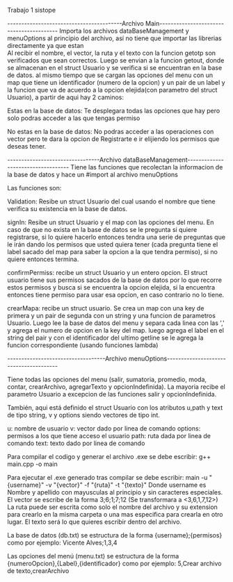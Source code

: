 Trabajo 1 sistope

-----------------------------------------Archivo Main-----------------------------------------
Importa los archivos dataBaseManagement y menuOptions al principio del archivo, así no tiene que importar las librerias directamente ya que estan  
Al recibir el nombre, el vector, la ruta y el texto con la funcion getotp son verificados que sean correctos. Luego se envian a la funcion getout, donde se almacenan en el struct Usuario y se verifica si se encuentran en la base de datos. al mismo tiempo que se cargan las opciones del menu con un map que tiene un identificador (numero de la opcion) y un pair de un label y la funcion que va de acuerdo a la opcion elejida(con parametro del struct Usuario), a partir de aqui hay 2 caminos: 

  Estas en la base de datos: Te desplegara todas las opciones que hay pero solo podras acceder a las que tengas permiso

  No estas en la base de datos: No podras acceder a las operaciones con vector pero te dara la opcion de Registrarte e ir elijiendo los permisos que deseas tener.

---------------------------------Archivo dataBaseManagement-----------------------------------
Tiene las funciones que recolectan la informacion de la base de datos y hace un #import al archivo menuOptions

Las funciones son:

  Validation: Resibe un struct Usuario del cual usando el nombre que tiene verifica su existencia en la base de datos.

  signIn: Resibe un struct Usuario y el map con las opciones del menu. En caso de que no exista en la base de datos se le pregunta si quiere registrarse, si lo quiere hacerlo entonces tendra una serie de preguntas que le irán dando los permisos que usted quiera tener (cada pregunta tiene el label sacado del map para saber la opcion a la que tendra permiso), si no quiere entonces termina.

  confirmPermiss: recibe un struct Usuario y un entero opcion. El struct usuario tiene sus permisos sacados de la base de datos por lo que recorre estos permisos y busca si se encuentra la opcion elejida, si la encuentra entonces tiene permiso para usar esa opcion, en caso contrario no lo tiene.

  crearMapa: recibe un struct usuario. Se crea un map con una key de primera y un pair de segunda con un string y una funcion de parametros Usuario. Luego lee la base de datos del menu y separa cada linea con las ',' y agrega el numero de opcion en la key del map. luego agrega el label en el string del pair y con el identificador del ultimo getline se le agrega la funcion correspondiente (usando funciones lambda)

-----------------------------------Archivo menuOptions---------------------------------------

Tiene todas las opciones del menu (salir, sumatoria, promedio, moda, contar, crearArchivo, agregarTexto y opcionIndefinida). La mayoria recibe el parametro Usuario a excepcion de las funciones salir y opcionIndefinida.

También, aqui está definido el struct Usuario con los atributos u,path y text de tipo string, v y options siendo vectores de tipo int.

  u: nombre de usuario
  v: vector dado por linea de comando
  options: permisos a los que tiene acceso el usuario
  path: ruta dada por linea de comando
  text: texto dado por linea de comando

Para compilar el codigo y generar el archivo .exe se debe escribir:
  g++ main.cpp -o main

Para ejecutar el .exe generado tras compilar se debe escribir: 
  main -u "{username}" -v "{vector}" -f "{ruta}" -t "{texto}"
Donde username es Nombre y apellido con mayusculas al principio y sin caracteres especiales.
El vector se escribe de la forma 3;6;1;7;12 (Se transformara a <3,6,1,7,12>)
La ruta puede ser escrita como solo el nombre del archivo y su extension para crearlo en la misma carpeta o una mas especifica para crearla en otro lugar.
El texto será lo que quieres escribir dentro del archivo. 

La base de datos (db.txt) se estructura de la forma {username};{permisos}
como por ejemplo: 
  Vicente Alves;1,3,4 

Las opciones del menú (menu.txt) se estructura de la forma {numeroOpcion},{Label},{identificador}
como por ejemplo: 
  5,Crear archivo de texto,crearArchivo